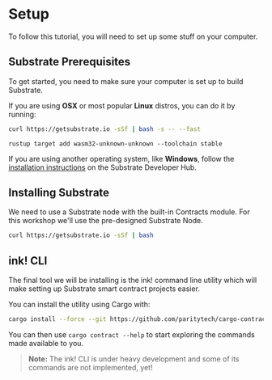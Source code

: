 Setup
===

To follow this tutorial, you will need to set up some stuff on your computer.

## Substrate Prerequisites

To get started, you need to make sure your computer is set up to build Substrate.

If you are using __OSX__ or most popular __Linux__ distros, you can do it by running:

```bash
curl https://getsubstrate.io -sSf | bash -s -- --fast
```

```
rustup target add wasm32-unknown-unknown --toolchain stable
```
If you are using another operating system, like __Windows__, follow the [installation instructions](https://substrate.dev/docs/en/getting-started/installing-substrate#windows) on the Substrate Developer Hub.

## Installing Substrate

We need to use a Substrate node with the built-in Contracts module. For this workshop we'll use the pre-designed Substrate Node.

```bash
curl https://getsubstrate.io -sSf | bash
```


## ink! CLI

The final tool we will be installing is the ink! command line utility which will make setting up Substrate smart contract projects easier.

You can install the utility using Cargo with:

```bash
cargo install --force --git https://github.com/paritytech/cargo-contract
```

You can then use `cargo contract --help` to start exploring the commands made available to you.  
> **Note:** The ink! CLI is under heavy development and some of its commands are not implemented, yet!

